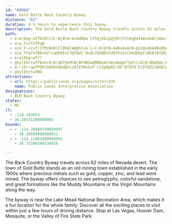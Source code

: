 ```yaml
---
id: "68960"
name: Gold Butte Back Country Byway
distance: "62"
duration: 4-5 hours to experience this byway.
description: The Gold Butte Back Country Byway travels across 62 miles of Nevada desert. The town of Gold Butte stands as an old mining town established in the early 1900s where precious metals such as gold, copper, zinc, and lead were mined.
path:
  - e~m|Ebg~wTfDtDlCtC~BjBtA~AzAdBbA`CVl@jEbJp@jDY|FSlDq@dImBzGmBrJmAvImB~DsLpMc@d@cDdEwDhBqDxDqM~GiFf@Uf@m@rD_@r@e@TI?yI`@iGlAqAPWZy@?mJjCs@~AuDtP_BjEmAfAiEl@A?aAFMB_@^cAjAwH~ImB|BcA|@_@zAYVsBrBw@fC_BzBIh@Gd@fApM?@GbAi@r@mGnBcJ~DqCEsBv@yAjBeC`F[VyA?aHeAuDk@cBqHmKuBiFp@qB}@eFoDcEg@iIpB_Hd@qBC{Cg@wLbAc@W_B_B_Ba@qBJ{DtBqEZ{Cv@uAEwAoB{EwBaAwDEQQWsEIYT?v@p@lCCbAi@j@_CbAiCJ{AR_AMKGaCaA_D?iRpC_ChA_ElAuKnAeDdE{EKuItE_@`@oF|BuHbDcDa@e@@gAF_EhAe@?cAf@cANqDDaAl@uAp@iCACAmKmEeAsAcEcFeDEkKOuB?s@a@_E?c@Oe@[qAkAgDUqFpBiCvCeBp@qFhDmA?_GkDu@e@_BI}A|@kCVqBQuDf@_D?_G_B{@DQQ{Ei@mBS{IsIgBqE{F}F_C_E_Ay@_RyGGQaBiG_Am@mCV{CQiF}@gDm@_Ea@_B?_@Ow]kBmCs@wC_ByHWmCaAmEE_Ds@iMm@sJ]EAaFkDq@OmGK_@ZiAEgEv@mB|@eChAuLzDoLAgGk@eIcAuDA{Bk@wQeB{H]uFPqN`AaGbAmM`CmKbDq@?qCjB_DxA{@J{@p@m@Pq@Du@j@sK`C_CbAgC|B[p@_AvEaAdAc@~FuGjHcBtAwChG{FpHca@dm@_B~@i@nBqIjJ[EcCjBW?YT_GhAmExAwDlC_DJ
  - a~a_FxrfxTPq@
  - oce_F~ccxT|IfMzBnDlClBh@lA@@hCxA`L~C~B|@tB~AdAvAxAnB~@JzBv@hAdBxBbA~CCz@j@BbK^`ChRf[^THx@fCbDl@Z~C|A
  - o}a_FfqfxTBBvHZ~Ca@hEExCf@fQdI`Bv@Lf@b@DnCdBfKzGtChAdEKpFiBhB}Bf@OrANbAdBbSreAl@bAhDdBbB`CbFjJtGhSvAfCpBxAzN~E~OtGbFVlLfHl@zABhAeBvHy@rFs@lQb@lCvB`HJrCMfKLtAlB`Kp@dGh@lCx@`CzAr@tBDlEoAzFaChDyCbBCdLlFtBzD~DnLbBrHlCxItBvMp@zB~@zAlBbAlD|@hHJpFq@lDkBlF[lIsAvSyIp@q@pB_A`F{DbMyJlA_BzGgNdBaCtDsH`F{EtDeGnGyLlFcGpBuDt@sC|MgWzGyN~A{GrCuRdB{RbAkH|Csd@\_FvA{DRUnDkEh@ElGqEbBg@bD?lCl@zC~@zPpFzC?tDyAhHoGvGsKzCkHtAkBfIaIrH}GzE_BbJHhCUhAm@fDcD~C_B~BwBrCeELWtBkEh@{AzCwI^}HLoJlC{LzBiO~MiUxAmEdGqQzIyOrCuDzMyNlB@hg@lIbCb@hC?bCE\IxNQb@S~@DbMQlZoHlRcFpFeBpKuIxDmCbBgBv@SlB}@zLwCdBiA~MoGdHsFpAUn`@wWpEyCp@EpU_Ox}@uk@rAeBn|@e~AnC}ETiAlDeEtj@}b@lEiD^uB~@mFp@kB?g@~@gFV}EP{Pn@qi@ViUZaAtA}BlH{EhJwChCm@t@r@bD?dCa@zDoBlIsFzB?bUzLzBxC~BvFxCzDfWhT`DlCbH`HzOhIzWpKnAD`k@tk@lUvMfGfFhp@|XlB?vD_BbEoDlEsE`GeGbA_B~CmDp@u@dEwKpBwClH{E`EiGbLiSdAa@pFg@~GoBhC?bKlChCQzEsA~WoE~KuBlO}BhEo@vBUhFK~Cl@bC?TKrVk@bAO~IOvFcAlBa@vH_EbLoJdO{M~DqDpAoAlEkErFgFfAo@dAo@pCk@zG{Et@OVGhAwDdHuUpAeHZg@bAg@z@mDp@iAzHsGhAyClJoB^[^EhGkHbGwCR}@jIuGxAmAr@k@n@}@`AKvDg@bD}@dAOjBa@zAm@dEEbQtDvNtDtSrDhFhCva@xPpTjDzL~@zDfAvJfEVF`J~B`DIpGeA|Iw@vCS|CGbLSnBEL?|A?hH~A
  - e~m|Ebg~wT??
  - ghy|EhrtwTFBzKrA~D\dDf@vMtBjAPdBGn@MdBoAtGOvHe@pF?pVlCvO|B~Bh@h@L~DxCjFbDhNjHdRbIXFz@LhB|@tErFpHvKfAlBvDpGpBhAzF~FfCdAtD|@`MvChFlD^J^l@xDpBbEvDh@h@pIjE~GtEnIlCbDtBFFhB|@jApB`@p@tG|UlJzPPxAWtEiAjSCfD@D`@pBvCzHt@nJl@lCf@jFz@hDd@~@Xj@p@hAzBfFf@lAvCpEb@tBbAvBvAhBp@n@pIdIr@x@
  - e~~|Er~qwTPDbChAhDtAbd@nLzN|EtKnGvF`LtIpHpAZ~DU`Bf@fH`ElDf@ZIxBm@l@a@l@m@z@kB^{El@iAlBJ~CfCbLfNlEhGpAbApD|@dK~@h@V
  - ghy|EhrtwTNO
attractions:
  - url: https://publiclands.org/pages/site?=332
    name: Public Lands Interpretive Association
designations:
  - BLM Back Country Byway
states:
  - NV
ll:
  - -114.192653
  - 36.28531200000003
bounds:
  - - -114.28884799999997
    - 36.28050800000011
  - - -114.12081999999992
    - 36.73160346536816

---
```


The Back Country Byway travels across 62 miles of Nevada desert. The town of Gold Butte stands as an old mining town established in the early 1900s where precious metals such as gold, copper, zinc, and lead were mined.  The byway offers chances to see petroglyphs, colorful sandstone, and great formations like the Muddy Mountains or the Virgin Mountains along the way.

The byway is near the Lake Mead National Recreation Area, which makes it a fun location for the whole family.  Discover all the exciting places to visit within just a few hours of driving distance. Stop at Las Vegas, Hoover Dam, Mesquite, or the Valley of Fire State Park.
